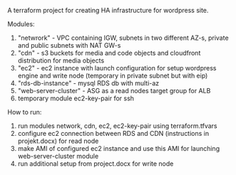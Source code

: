 A terraform project for creating HA infrastructure for wordpress site.

Modules:
1. "netwrork" - VPC containing IGW, subnets in two different AZ-s, private and public subnets with NAT GW-s
2. "cdn" - s3 buckets for media and code objects and cloudfront distribution for media objects
3. "ec2" - ec2 instance with launch configuration for setup wordpress engine and write node (temporary in private subnet but with eip)
4. "rds-db-instance" - mysql RDS db with multi-az
5. "web-server-cluster" - ASG as a read nodes target group for ALB 
6. temporary module ec2-key-pair for ssh

How to run:
1. run modules network, cdn, ec2, ec2-key-pair using terraform.tfvars
2. configure ec2 connection between RDS and CDN (instructions in projekt.docx) for read node
3. make AMI of configured ec2 instance and use this AMI for launching web-server-cluster module
4. run additional setup from project.docx for write node
